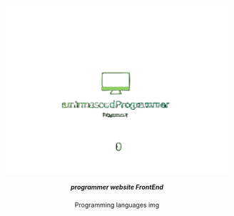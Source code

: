 <div align="center">
<img src="./vRGM6iybBF.png" alt="icon" width="500px"/>

<h5>
  programmer website FrontEnd 
</h5>  
<span>
  Programming languages
</span>
img  
  
</div>    

